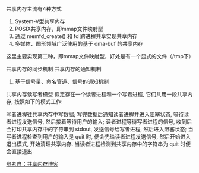共享内存主流有4种方式
1. System-V型共享内存
2. POSIX共享内存，即mmap文件映射型
3. 通过 memfd_create() 和 fd 跨进程共享实现共享内存
4. 多媒体、图形领域广泛使用的基于 dma-buf 的共享内存

这里主要实现第二种，即mmap文件映射型，好处是有一个显式的文件（/tmp下）

共享内存的同步机制
共享内存的通知机制
    
1. 基于信号量、命名管道、信号的通知机制 


共享内存读写者模型
假定存在一个读者进程和一个写着进程, 它们共用一段共享内存, 按照如下的模式工作:

写者进程往共享内存中写数据; 写完数据后通知读者进程并进入阻塞状态, 等待读者进程发送信号, 然后接着等待用户的输入;
读者进程等待写者进程的信号, 收到后会打印共享内存中的字符串到 stdout, 发送信号给写者进程, 然后进入阻塞状态;
当写者进程检查到用户的输入是 quit 时, 便会先给读者进程发送信号, 然后开始进入退出模式, 开始清理共享内存. 当读者进程检测到共享内存中的字符串为 quit 时便会直接退出.

[参考自：共享内存博客](https://hiberabyss.github.io/2018/03/13/shared-memory/)

